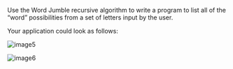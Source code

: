 Use the Word Jumble recursive algorithm to write a program to list all of the “word” possibilities from a set of letters input by the user.

Your application could look as follows:

![image5](https://user-images.githubusercontent.com/30180556/166188485-f9ea8da0-24da-40d9-b5f5-46421b7b55af.png)


![image6](https://user-images.githubusercontent.com/30180556/166188489-7c275fc1-45bd-460d-b780-9063828739cd.png)
